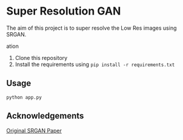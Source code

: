 # Super Resolution GAN

The aim of this project is to super resolve the Low Res images using SRGAN.

ation

1. Clone this repository
2. Install the requirements using `pip install -r requirements.txt`

## Usage

```python app.py```



## Acknowledgements


[Original SRGAN Paper](https://arxiv.org/abs/1609.04802v5)
